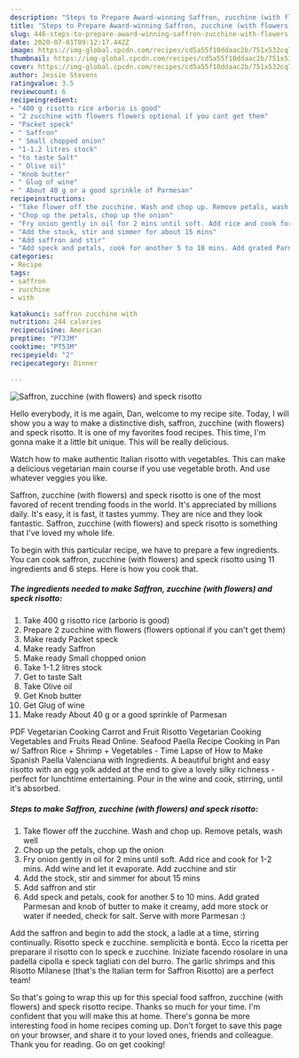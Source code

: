 ```yaml
---
description: "Steps to Prepare Award-winning Saffron, zucchine (with flowers) and speck risotto"
title: "Steps to Prepare Award-winning Saffron, zucchine (with flowers) and speck risotto"
slug: 446-steps-to-prepare-award-winning-saffron-zucchine-with-flowers-and-speck-risotto
date: 2020-07-01T09:12:17.442Z
image: https://img-global.cpcdn.com/recipes/cd5a55f10ddaac2b/751x532cq70/saffron-zucchine-with-flowers-and-speck-risotto-recipe-main-photo.jpg
thumbnail: https://img-global.cpcdn.com/recipes/cd5a55f10ddaac2b/751x532cq70/saffron-zucchine-with-flowers-and-speck-risotto-recipe-main-photo.jpg
cover: https://img-global.cpcdn.com/recipes/cd5a55f10ddaac2b/751x532cq70/saffron-zucchine-with-flowers-and-speck-risotto-recipe-main-photo.jpg
author: Jessie Stevens
ratingvalue: 3.5
reviewcount: 6
recipeingredient:
- "400 g risotto rice arborio is good"
- "2 zucchine with flowers flowers optional if you cant get them"
- "Packet speck"
- " Saffron"
- " Small chopped onion"
- "1-1.2 litres stock"
- "to taste Salt"
- " Olive oil"
- "Knob butter"
- " Glug of wine"
- " About 40 g or a good sprinkle of Parmesan"
recipeinstructions:
- "Take flower off the zucchine. Wash and chop up. Remove petals, wash well"
- "Chop up the petals, chop up the onion"
- "Fry onion gently in oil for 2 mins until soft. Add rice and cook for 1-2 mins. Add wine and let it evaporate. Add zucchine and stir"
- "Add the stock, stir and simmer for about 15 mins"
- "Add saffron and stir"
- "Add speck and petals, cook for another 5 to 10 mins. Add grated Parmesan and knob of butter to make it creamy, add more stock or water if needed, check for salt. Serve with more Parmesan :)"
categories:
- Recipe
tags:
- saffron
- zucchine
- with

katakunci: saffron zucchine with 
nutrition: 244 calories
recipecuisine: American
preptime: "PT33M"
cooktime: "PT53M"
recipeyield: "2"
recipecategory: Dinner

---
```



![Saffron, zucchine (with flowers) and speck risotto](https://img-global.cpcdn.com/recipes/cd5a55f10ddaac2b/751x532cq70/saffron-zucchine-with-flowers-and-speck-risotto-recipe-main-photo.jpg)

Hello everybody, it is me again, Dan, welcome to my recipe site. Today, I will show you a way to make a distinctive dish, saffron, zucchine (with flowers) and speck risotto. It is one of my favorites food recipes. This time, I'm gonna make it a little bit unique. This will be really delicious.

Watch how to make authentic Italian risotto with vegetables. This can make a delicious vegetarian main course if you use vegetable broth. And use whatever veggies you like.

Saffron, zucchine (with flowers) and speck risotto is one of the most favored of recent trending foods in the world. It's appreciated by millions daily. It's easy, it is fast, it tastes yummy. They are nice and they look fantastic. Saffron, zucchine (with flowers) and speck risotto is something that I've loved my whole life.


To begin with this particular recipe, we have to prepare a few ingredients. You can cook saffron, zucchine (with flowers) and speck risotto using 11 ingredients and 6 steps. Here is how you cook that.

<!--inarticleads1-->

##### The ingredients needed to make Saffron, zucchine (with flowers) and speck risotto:

1. Take 400 g risotto rice (arborio is good)
1. Prepare 2 zucchine with flowers (flowers optional if you can&#39;t get them)
1. Make ready Packet speck
1. Make ready  Saffron
1. Make ready  Small chopped onion
1. Take 1-1.2 litres stock
1. Get to taste Salt
1. Take  Olive oil
1. Get Knob butter
1. Get  Glug of wine
1. Make ready  About 40 g or a good sprinkle of Parmesan


PDF Vegetarian Cooking Carrot and Fruit Risotto Vegetarian Cooking Vegetables and Fruits Read Online. Seafood Paella Recipe Cooking in Pan w/ Saffron Rice + Shrimp + Vegetables - Time Lapse of How to Make Spanish Paella Valenciana with Ingredients. A beautiful bright and easy risotto with an egg yolk added at the end to give a lovely silky richness - perfect for lunchtime entertaining. Pour in the wine and cook, stirring, until it&#39;s absorbed. 

<!--inarticleads2-->

##### Steps to make Saffron, zucchine (with flowers) and speck risotto:

1. Take flower off the zucchine. Wash and chop up. Remove petals, wash well
1. Chop up the petals, chop up the onion
1. Fry onion gently in oil for 2 mins until soft. Add rice and cook for 1-2 mins. Add wine and let it evaporate. Add zucchine and stir
1. Add the stock, stir and simmer for about 15 mins
1. Add saffron and stir
1. Add speck and petals, cook for another 5 to 10 mins. Add grated Parmesan and knob of butter to make it creamy, add more stock or water if needed, check for salt. Serve with more Parmesan :)


Add the saffron and begin to add the stock, a ladle at a time, stirring continually. Risotto speck e zucchine. semplicità e bontà. Ecco la ricetta per preparare il risotto con lo speck e zucchine. Iniziate facendo rosolare in una padella cipolla e speck tagliati con del burro. The garlic shrimps and this Risotto Milanese (that&#39;s the Italian term for Saffron Risotto) are a perfect team! 

So that's going to wrap this up for this special food saffron, zucchine (with flowers) and speck risotto recipe. Thanks so much for your time. I'm confident that you will make this at home. There's gonna be more interesting food in home recipes coming up. Don't forget to save this page on your browser, and share it to your loved ones, friends and colleague. Thank you for reading. Go on get cooking!
